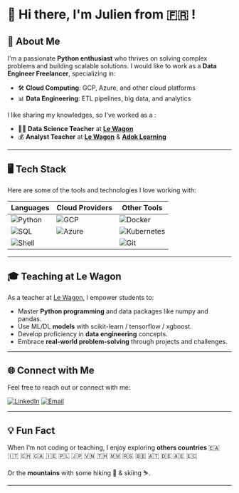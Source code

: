 # 👋 Hi there, I'm Julien from 🇫🇷 !

## 🚀 About Me

I'm a passionate **Python enthusiast** who thrives on solving complex problems and building scalable solutions. I would like to work as a **Data Engineer Freelancer**, specializing in:

- 🛠️ **Cloud Computing**: GCP, Azure, and other cloud platforms
- 📊 **Data Engineering**: ETL pipelines, big data, and analytics

I like sharing my knowledges, so I've worked as a :
- 🧑‍🏫 **Data Science Teacher** at **[Le Wagon](https://www.lewagon.com/)**
- 💰 **Analyst Teacher** at **[Le Wagon](https://www.lewagon.com/)** & **[Adok Learning](https://www.adok-learning.com/)**

---

## 🖥️ Tech Stack

Here are some of the tools and technologies I love working with:

| **Languages** | **Cloud Providers** | **Other Tools**     |
|---------------|---------------------|---------------------|
| ![Python](https://img.shields.io/badge/-Python-3776AB?style=flat&logo=python&logoColor=white) | ![GCP](https://img.shields.io/badge/-Google%20Cloud-4285F4?style=flat&logo=google-cloud&logoColor=white) | ![Docker](https://img.shields.io/badge/-Docker-2496ED?style=flat&logo=docker&logoColor=white) |
| ![SQL](https://img.shields.io/badge/-SQL-00599C?style=flat&logo=postgresql&logoColor=white) | ![Azure](https://img.shields.io/badge/-Microsoft%20Azure-0078D4?style=flat&logo=microsoft-azure&logoColor=white) | ![Kubernetes](https://img.shields.io/badge/-Kubernetes-326CE5?style=flat&logo=kubernetes&logoColor=white) |
| ![Shell](https://img.shields.io/badge/-Bash-4EAA25?style=flat&logo=gnu-bash&logoColor=white) |  | ![Git](https://img.shields.io/badge/-Git-F05032?style=flat&logo=git&logoColor=white) |

---

## 🎓 Teaching at Le Wagon

As a teacher at [Le Wagon](https://www.lewagon.com/), I empower students to:

- Master **Python programming** and data packages like numpy and pandas.
- Use ML/DL **models** with scikit-learn / tensorflow / xgboost. 
- Develop proficiency in **data engineering** concepts.
- Embrace **real-world problem-solving** through projects and challenges.

---

## 🌐 Connect with Me

Feel free to reach out or connect with me:

[![LinkedIn](https://img.shields.io/badge/LinkedIn-0A66C2?style=for-the-badge&logo=linkedin&logoColor=white)](https://www.linkedin.com/in/julien-domagalski/)
[![Email](https://img.shields.io/badge/Email-D14836?style=for-the-badge&logo=gmail&logoColor=white)](mailto:julien.domagalski@gmail.com)

---

## 💡 Fun Fact

When I’m not coding or teaching, I enjoy exploring **others countries**  🇪🇦 🇮🇹 🇨🇭 🇨🇦 🇮🇪 🇵🇱 🇯🇵 🇻🇳 🇹🇭 🇲🇲 🇷🇸 🇧🇪 🇦🇹 🇩🇪 🇦🇪 🇪🇨

Or the **mountains** with some hiking 🥾 & skiing ⛷️.

---

